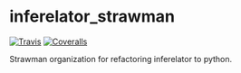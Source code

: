 # inferelator_strawman

[![Travis](https://api.travis-ci.org/AaronWatters/inferelator_strawman.svg?branch=master)](https://travis-ci.org/AaronWatters/inferelator_strawman)
[![Coveralls](https://coveralls.io/repos/AaronWatters/inferelator_strawman/badge.svg?branch=master&service=github)](https://coveralls.io/r/AaronWatters/inferelator_strawman)

Strawman organization for refactoring inferelator to python.
